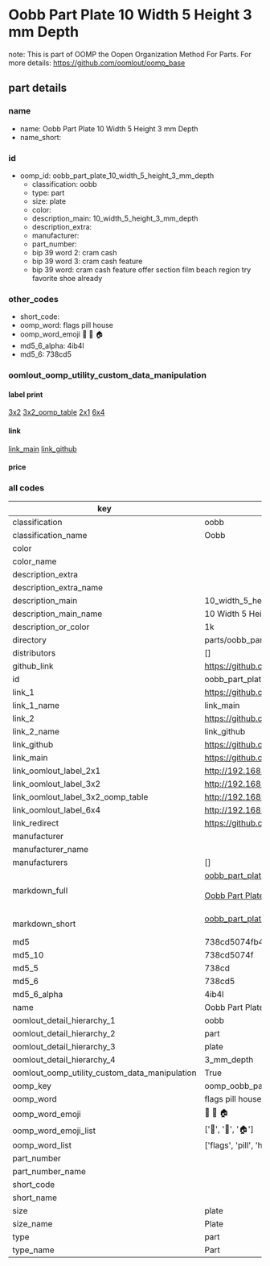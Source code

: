 # Oobb Part Plate 10 Width 5 Height 3 mm Depth  

note: This is part of OOMP the Oopen Organization Method For Parts. For more details: https://github.com/oomlout/oomp_base

##  part details
  







### name
* name: Oobb Part Plate 10 Width 5 Height 3 mm Depth
* name_short: 
### id
* oomp_id: oobb_part_plate_10_width_5_height_3_mm_depth
  * classification: oobb
  * type: part
  * size: plate
  * color: 
  * description_main: 10_width_5_height_3_mm_depth
  * description_extra: 
  * manufacturer: 
  * part_number: 
  * bip 39 word 2: cram cash
  * bip 39 word 3: cram cash feature
  * bip 39 word: cram cash feature offer section film beach region try favorite shoe already

### other_codes
* short_code: 
* oomp_word: flags pill house
* oomp_word_emoji :flags: :pill: :house:
* md5_6_alpha: 4ib4l
* md5_6: 738cd5






### oomlout_oomp_utility_custom_data_manipulation
#### label print
[3x2](http://192.168.1.245:1112/?label=oomp%204ib4l)
[3x2_oomp_table](http://192.168.1.108:1112/?label=oomp%204ib4l)
[2x1](http://192.168.1.242:1112/?label=oomp%204ib4l)
[6x4](http://192.168.1.55:1112/?label=oomp%204ib4l)    

#### link

[link_main](https://github.com/oomlout/oomlout_oomp_version_1_messy/tree/main/parts/oobb_part_plate_10_width_5_height_3_mm_depth) [link_github](https://github.com/oomlout/oomlout_oomp_version_1_messy/tree/main/parts/oobb_part_plate_10_width_5_height_3_mm_depth)                             

#### price







### all codes 
| key | value |  
| --- | --- |  
| classification | oobb |  
| classification_name | Oobb |  
| color |  |  
| color_name |  |  
| description_extra |  |  
| description_extra_name |  |  
| description_main | 10_width_5_height_3_mm_depth |  
| description_main_name | 10 Width 5 Height 3 mm Depth |  
| description_or_color | 1k |  
| directory | parts/oobb_part_plate_10_width_5_height_3_mm_depth |  
| distributors | [] |  
| github_link | https://github.com/oomlout/oomlout_oomp_part_src/tree/main/parts/oobb_part_plate_10_width_5_height_3_mm_depth |  
| id | oobb_part_plate_10_width_5_height_3_mm_depth |  
| link_1 | https://github.com/oomlout/oomlout_oomp_version_1_messy/tree/main/parts/oobb_part_plate_10_width_5_height_3_mm_depth |  
| link_1_name | link_main |  
| link_2 | https://github.com/oomlout/oomlout_oomp_version_1_messy/tree/main/parts/oobb_part_plate_10_width_5_height_3_mm_depth |  
| link_2_name | link_github |  
| link_github | https://github.com/oomlout/oomlout_oomp_version_1_messy/tree/main/parts/oobb_part_plate_10_width_5_height_3_mm_depth |  
| link_main | https://github.com/oomlout/oomlout_oomp_version_1_messy/tree/main/parts/oobb_part_plate_10_width_5_height_3_mm_depth |  
| link_oomlout_label_2x1 | http://192.168.1.242:1112/?label=oomp%204ib4l |  
| link_oomlout_label_3x2 | http://192.168.1.245:1112/?label=oomp%204ib4l |  
| link_oomlout_label_3x2_oomp_table | http://192.168.1.108:1112/?label=oomp%204ib4l |  
| link_oomlout_label_6x4 | http://192.168.1.55:1112/?label=oomp%204ib4l |  
| link_redirect | https://github.com/oomlout/oomlout_oomp_version_1_messy/tree/main/parts/oobb_part_plate_10_width_5_height_3_mm_depth |  
| manufacturer |  |  
| manufacturer_name |  |  
| manufacturers | [] |  
| markdown_full | [oobb_part_plate_10_width_5_height_3_mm_depth](none)<br>[](none)<br>[Oobb Part Plate 10 Width 5 Height 3 Mm Depth](none)<br><br> |  
| markdown_short | [oobb_part_plate_10_width_5_height_3_mm_depth](none)<br><br> |  
| md5 | 738cd5074fb4826d59615996a848d191 |  
| md5_10 | 738cd5074f |  
| md5_5 | 738cd |  
| md5_6 | 738cd5 |  
| md5_6_alpha | 4ib4l |  
| name | Oobb Part Plate 10 Width 5 Height 3 mm Depth |  
| oomlout_detail_hierarchy_1 | oobb |  
| oomlout_detail_hierarchy_2 | part |  
| oomlout_detail_hierarchy_3 | plate |  
| oomlout_detail_hierarchy_4 | 3_mm_depth |  
| oomlout_oomp_utility_custom_data_manipulation | True |  
| oomp_key | oomp_oobb_part_plate_10_width_5_height_3_mm_depth |  
| oomp_word | flags pill house |  
| oomp_word_emoji | :flags: :pill: :house: |  
| oomp_word_emoji_list | [':flags:', ':pill:', ':house:'] |  
| oomp_word_list | ['flags', 'pill', 'house'] |  
| part_number |  |  
| part_number_name |  |  
| short_code |  |  
| short_name |  |  
| size | plate |  
| size_name | Plate |  
| type | part |  
| type_name | Part |  
